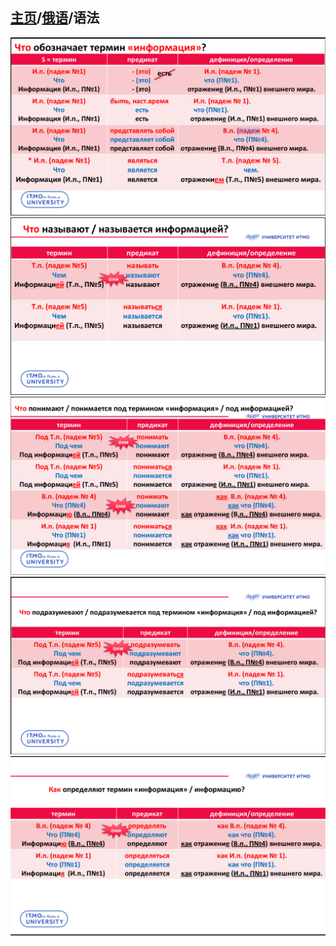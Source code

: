 ## [主页](../README.md)/[俄语](./readme.md)/语法

![](pic/Grammar1.png)
![](pic/Grammar2.png)
![](pic/Grammar3.png)
![](pic/Grammar4.png)
![](pic/Grammar5.png)